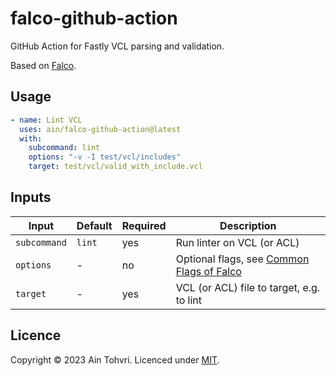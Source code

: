 # falco-github-action

GitHub Action for Fastly VCL parsing and validation.

Based on [Falco](https://github.com/ysugimoto/falco).

## Usage

```yaml
- name: Lint VCL
  uses: ain/falco-github-action@latest
  with:
    subcommand: lint
    options: "-v -I test/vcl/includes"
    target: test/vcl/valid_with_include.vcl
```

## Inputs

| Input | Default | Required | Description |
| ----- | ------- | -------- | ----------- |
| `subcommand` | `lint` | yes | Run linter on VCL (or ACL) |
| `options` | - | no | Optional flags, see [Common Flags of Falco](https://github.com/ysugimoto/falco#usage) |
| `target` | - | yes | VCL (or ACL) file to target, e.g. to lint |

## Licence

Copyright © 2023 Ain Tohvri. Licenced under [MIT](LICENSE).
